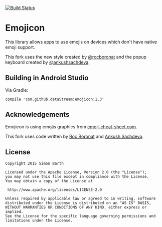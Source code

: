 [![Build Status](https://travis-ci.org/Data5tream/emojicon.svg?branch=master)](https://travis-ci.org/Data5tream/emojicon)

# Emojicon

This library allows apps to use emojis on devices which don't have native emoji support.

This fork uses the new style created by  [@rocboronat](https://github.com/rocboronat/emojicon) and the popup keyboard created by [@ankushsachdeva](https://github.com/ankushsachdeva/emojicon).

## Building in Android Studio

Via Gradle:

```
compile 'com.github.data5tream:emojicon:1.3'
```


Acknowledgements
----------------

Emojicon is using emojis graphics from [emoji-cheat-sheet.com](https://github.com/arvida/emoji-cheat-sheet.com/tree/master/public/graphics/emojis).

This fork uses code written by [Roc Boronat](https://github.com/rocboronat) and [Ankush Sachdeva](https://github.com/ankushsachdeva).

License
-------

```
Copyright 2015 Simon Barth

Licensed under the Apache License, Version 2.0 (the "License");
you may not use this file except in compliance with the License.
You may obtain a copy of the License at

 http://www.apache.org/licenses/LICENSE-2.0

Unless required by applicable law or agreed to in writing, software
distributed under the License is distributed on an "AS IS" BASIS,
WITHOUT WARRANTIES OR CONDITIONS OF ANY KIND, either express or implied.
See the License for the specific language governing permissions and
limitations under the License.
```

